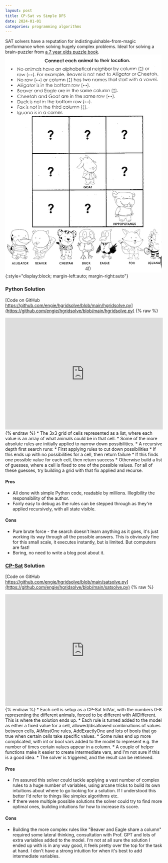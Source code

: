 ```yaml
---
layout: post
title: CP-Sat vs Simple DFS
date: 2024-01-01
categories: programming algorithms
---
```

SAT solvers have a reputation for indistinguishable-from-magic performance when solving hugely complex problems. Ideal for solving a brain-puzzler from [a 7 year olds puzzle book](https://www.amazon.co.uk/Intermediate-Logic-Workbook-Gritty-Kids/dp/B0CTYQ1JGR).
![Page 40 of Intermediate Problems for Gritty Kids](/assets/images/puzzle.jpg){:style="display:block; margin-left:auto; margin-right:auto"}

### Python Solution
[Code on GitHub https://github.com/engie/hgridsolve/blob/main/hgridsolve.py](https://github.com/engie/hgridsolve/blob/main/hgridsolve.py)
{% raw %}
<iframe frameborder="0" scrolling="no" style="width:100%; height:357px;" allow="clipboard-write" src="https://emgithub.com/iframe.html?target=https%3A%2F%2Fgithub.com%2Fengie%2Fhgridsolve%2Fblob%2Fmain%2Fhgridsolve.py&style=default&type=code&showBorder=on&showLineNumbers=on&showFileMeta=on&showFullPath=on&showCopy=on&maxHeight=300"></iframe>
{% endraw %}
* The 3x3 grid of cells represented as a list, where each value is an array of what animals could be in that cell.
* Some of the more absolute rules are initially applied to narrow down possibilities.
* A recursive depth first search runs:
  * First applying rules to cut down possibilities
  * If this ends up with no possibilities for a cell, then return failure
  * If this finds one possible value for each cell, then return success
  * Otherwise build a list of guesses, where a cell is fixed to one of the possible values. For all of these guesses, try building a grid with that fix applied and recurse.

#### Pros
* All done with simple Python code, readable by millions. Illegibility the responsibility of the author.
* Fairly easy to debug as the rules can be stepped through as they're applied recursively, with all state visible.

#### Cons
* Pure brute force - the search doesn't learn anything as it goes, it's just working its way through all the possible answers. This is obviously fine for this small scale, it executes instantly, but is limited. But computers are fast!
* Boring, no need to write a blog post about it.

### [CP-Sat](https://developers.google.com/optimization) Solution
[Code on GitHub https://github.com/engie/hgridsolve/blob/main/satsolve.py](https://github.com/engie/hgridsolve/blob/main/satsolve.py)
{% raw %}
<iframe frameborder="0" scrolling="no" style="width:100%; height:357px;" allow="clipboard-write" src="https://emgithub.com/iframe.html?target=https%3A%2F%2Fgithub.com%2Fengie%2Fhgridsolve%2Fblob%2Fmain%2Fsatsolve.py&style=default&type=code&showBorder=on&showLineNumbers=on&showFileMeta=on&showFullPath=on&showCopy=on&maxHeight=300"></iframe>
{% endraw %}
* Each cell is setup as a CP-Sat IntVar, with the numbers 0-8 representing the different animals, forced to be different with AllDifferent. This is where the solution ends up.
* Each rule is turned added to the model as either a fixed value for a cell, allowed/disallowed combinations of values between cells, AtMostOne rules, AddExactlyOne and lots of bools that go true when certain cells take specific values.
* Some rules end up more complicated, with int or bool vars added to the model to represent e.g. the number of times certain values appear in a column.
* A couple of helper functions make it easier to create intermediate vars, and I'm not sure if this is a good idea.
* The solver is triggered, and the result can be retrieved.

#### Pros
* I'm assured this solver could tackle applying a vast number of complex rules to a huge number of variables, using arcane tricks to build its own intuitions about where to go looking for a solution. If I understood this better I'd refer to things like simplex algorithms etc.
* If there were multiple possible solutions the solver could try to find more optimal ones, building intuitions for how to increase its score.

#### Cons
* Building the more complex rules like "Beaver and Eagle share a column" required some lateral thinking, consultation with Prof. GPT and lots of extra variables added to the model. I'm not at all sure the solution I ended up with is in any way good, it feels pretty over the top for the task at hand. I don't have a strong intuition for when it's best to add intermediate variables.
